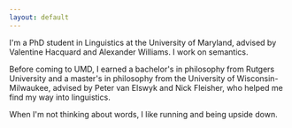 ```yaml
---
layout: default
---
```


I'm a PhD student in Linguistics at the University of Maryland, advised by Valentine Hacquard and Alexander Williams. I work on semantics.

Before coming to UMD, I earned a bachelor's in philosophy from Rutgers University and a master's in philosophy from the University of Wisconsin-Milwaukee, advised by Peter van Elswyk and Nick Fleisher, who helped me find my way into linguistics.

When I'm not thinking about words, I like running and being upside down.


